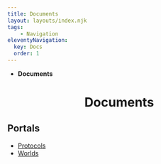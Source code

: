 ```yaml
---
title: Documents
layout: layouts/index.njk
tags:
    - Navigation
eleventyNavigation:
  key: Docs
  order: 1
---
```

<nav class="text-sm breadcrumbs">
    <ul>
        <li><b>Documents</b></li>
    </ul>
</nav>
<div class="divider"></div>
<center><h1>Documents</h1></center>

## Portals
<ul>
    <li>
        <a href="/docs/protocol/">Protocols</a>
    </li>
    <li>
        <a href="/docs/world/">Worlds</a>
    </li>
</ul>